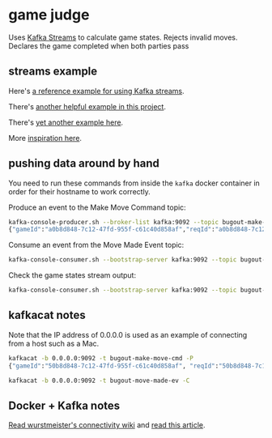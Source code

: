 # game judge

Uses [Kafka Streams](https://kafka.apache.org/22/documentation/streams/quickstart) to calculate game states.  Rejects invalid moves.  Declares the game completed when both parties pass

## streams example

Here's [a reference example for using Kafka streams](https://github.com/gwenshap/kafka-streams-stockstats/blob/master/src/main/java/com/shapira/examples/streams/stockstats/StockStatsExample.java).

There's [another helpful example in this project](https://github.com/adrien-ben/kstream-aggregation-example/blob/master/src/main/kotlin/com/boulanger/poc/salesaggregation/Configuration.kt).

There's [yet another example here](https://github.com/stream1984/kafka-stream-examples/blob/master/src/main/kotlin/cn/leapcloud/watchout/WatchHTTPStatus.kt).

More [inspiration here](https://blog.softwaremill.com/event-sourcing-using-kafka-53dfd72ad45d).

## pushing data around by hand

You need to run these commands from inside the `kafka` docker
container in order for their hostname to work correctly.

Produce an event to the Make Move Command topic:

```sh
kafka-console-producer.sh --broker-list kafka:9092 --topic bugout-make-move-cmd
{"gameId":"a0b8d848-7c12-47fd-955f-c61c40d858af","reqId":"a0b8d848-7c12-47fd-955f-c61c40d858af", "player":"BLACK","coord":{"x":0,"y":2}}
```

Consume an event from the Move Made Event topic:

```sh
kafka-console-consumer.sh --bootstrap-server kafka:9092 --topic bugout-move-made-ev --from-beginning
```

Check the game states stream output:

```sh
kafka-console-consumer.sh --bootstrap-server kafka:9092 --topic bugout-game-states --from-beginning
```

## kafkacat notes

Note that the IP address of 0.0.0.0 is used as an example of connecting from a host such as a Mac.

```sh
kafkacat -b 0.0.0.0:9092 -t bugout-make-move-cmd -P
{"gameId":"50b8d848-7c12-47fd-955f-c61c40d858af", "reqId":"50b8d848-7c12-47fd-955f-c61c40d858af", "player":"BLACK","coord":{"x":0,"y":0}}
```

```sh
kafkacat -b 0.0.0.0:9092 -t bugout-move-made-ev -C
```

## Docker + Kafka notes

[Read wurstmeister's connectivity wiki](https://github.com/wurstmeister/kafka-docker/wiki/Connectivity) and [read this article](https://www.kaaproject.org/kafka-docker).
